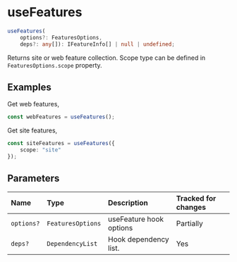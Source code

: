 # useFeatures

```typescript
useFeatures(
	options?: FeaturesOptions,
	deps?: any[]): IFeatureInfo[] | null | undefined;
```

Returns site or web feature collection. Scope type can be defined in `FeaturesOptions.scope` property.

## Examples

Get web features,
```typescript
const webFeatures = useFeatures();
```

Get site features,
```typescript
const siteFeatures = useFeatures({
	scope: "site"
});
```

## Parameters

| Name | Type | Description | Tracked for changes |
| :------ | :------ | :------ | :--------|
| `options?` | `FeaturesOptions` | useFeature hook options | Partially |
| `deps?` | `DependencyList` | Hook dependency list. | Yes |

